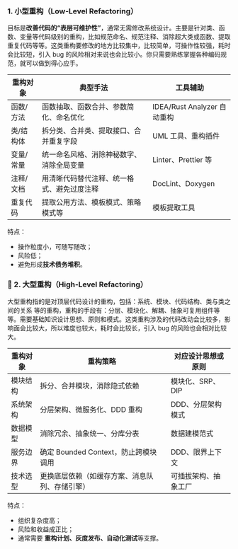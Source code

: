 ### 1. 小型重构（Low-Level Refactoring）

目标是**改善代码的“表层可维护性”**，通常无需修改系统设计。主要是针对类、函数、变量等代码级别的重构，比如规范命名、规范注释、消除超大类或函数、提取重复代码等等。这类重构要修改的地方比较集中，比较简单，可操作性较强，耗时会比较短，引入 bug 的风险相对来说也会比较小。你只需要熟练掌握各种编码规范，就可以做到得心应手。

|重构对象|典型手法|工具辅助|
|---|---|---|
|函数/方法|函数抽取、函数合并、参数简化、命名优化|IDEA/Rust Analyzer 自动重构|
|类/结构体|拆分类、合并类、提取接口、合并重复字段|UML 工具、重构插件|
|变量/常量|统一命名风格、消除神秘数字、消除全局变量|Linter、Prettier 等|
|注释/文档|用清晰代码替代注释、统一格式、避免过度注释|DocLint、Doxygen|
|重复代码|提取公用方法、模板模式、策略模式等|模板提取工具|
特点：
- 操作粒度小，可随写随改；
- 风险低；
- 避免形成**技术债务堆积**。
### 🔹 2. 大型重构（High-Level Refactoring）
大型重构指的是对顶层代码设计的重构，包括：系统、模块、代码结构、类与类之间的关系
等的重构，重构的手段有：分层、模块化、解耦、抽象可复用组件等等。需要基础知识设计思想、原则和模式。这类重构涉及的代码改动会比较多，影响面会比较大，所以难度也较大，耗时会比较长，引入 bug 的风险也会相对比较大。

| 重构对象 | 重构策略                       | 对应设计思想或原则   |
| ---- | -------------------------- | ----------- |
| 模块结构 | 拆分、合并模块，消除隐式依赖             | 模块化、SRP、DIP |
| 系统架构 | 分层架构、微服务化、DDD 重构           | DDD、分层架构模式  |
| 数据模型 | 消除冗余、抽象统一、分库分表             | 数据建模范式      |
| 服务边界 | 确定 Bounded Context，防止跨模块调用 | DDD、限界上下文   |
| 技术选型 | 更换底层依赖（如缓存方案、消息队列、存储引擎）    | 可插拔架构、抽象工厂  |

特点：
- 组织复杂度高；
- 风险和收益成正比；
- 通常需要 **重构计划、灰度发布、自动化测试**等支撑。